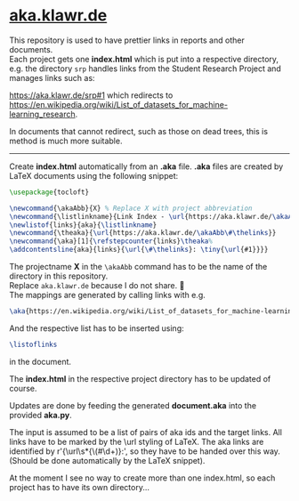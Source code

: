# [aka.klawr.de](https://github.com/klawr/aka)

This repository is used to have prettier links in reports and other documents.  
Each project gets one **index.html** which is put into a respective directory,
e.g. the directory `srp` handles links from the Student Research Project and manages links such as:

https://aka.klawr.de/srp#1 which redirects to  
https://en.wikipedia.org/wiki/List_of_datasets_for_machine-learning_research.

In documents that cannot redirect, such as those on dead trees, this is method is much more suitable.

---

Create **index.html** automatically from an **.aka** file.
**.aka** files are created by LaTeX documents using the following snippet:

```latex
\usepackage{tocloft}

\newcommand{\akaAbb}{X} % Replace X with project abbreviation
\newcommand{\listlinkname}{Link Index - \url{https://aka.klawr.de/\akaAbb}} 
\newlistof{links}{aka}{\listlinkname}
\newcommand{\theaka}{\url{https://aka.klawr.de/\akaAbb\#\thelinks}}
\newcommand{\aka}[1]{\refstepcounter{links}\theaka%
\addcontentsline{aka}{links}{\url{\#\thelinks}: \tiny{\url{#1}}}}
```

The projectname **X** in the `\akaAbb` command has to be the name of the directory in this repository. <br>
Replace `aka.klawr.de` because I do not share. 🍰 <br>
The mappings are generated by calling links with e.g.
```latex
\aka{https://en.wikipedia.org/wiki/List_of_datasets_for_machine-learning_research}
```
And the respective list has to be inserted using:
```latex
\listoflinks
```
in the document.


The **index.html** in the respective project directory has to be updated of course.

Updates are done by feeding the generated **document.aka** into the provided **aka.py**.

The input is assumed to be a list of pairs of aka ids and the target links.
All links have to be marked by the \url styling of LaTeX.
The aka links are identified by r'{\\url\s*{\\(#\d+)}:', so they have to be
handed over this way. (Should be done automatically by the LaTeX snippet).

At the moment I see no way to create more than one index.html, so each
project has to have its own directory...
